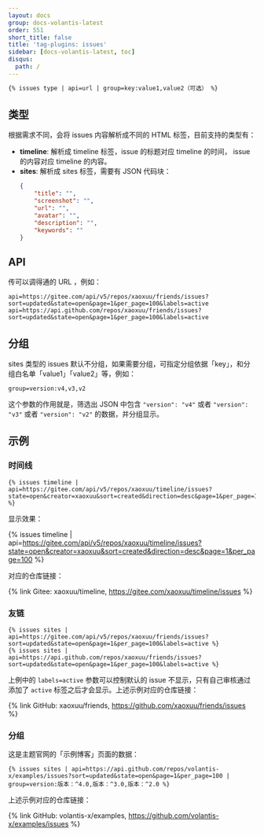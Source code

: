 ```yaml
---
layout: docs
group: docs-volantis-latest
order: 551
short_title: false
title: 'tag-plugins: issues'
sidebar: [docs-volantis-latest, toc]
disqus:
  path: /
---
```


```md 最后更新于 <u>4.0</u> 版本
{% issues type | api=url | group=key:value1,value2（可选） %}
```

## 类型

根据需求不同，会将 issues 内容解析成不同的 HTML 标签，目前支持的类型有：

- **timeline**: 解析成 timeline 标签，issue 的标题对应 timeline 的时间， issue 的内容对应 timeline 的内容。
- **sites**: 解析成 sites 标签，需要有 JSON 代码块：
  ```json
  {
      "title": "",
      "screenshot": "",
      "url": "",
      "avatar": "",
      "description": "",
      "keywords": ""
  }
  ```

## API

传可以调得通的 URL ，例如：
```
api=https://gitee.com/api/v5/repos/xaoxuu/friends/issues?sort=updated&state=open&page=1&per_page=100&labels=active
api=https://api.github.com/repos/xaoxuu/friends/issues?sort=updated&state=open&page=1&per_page=100&labels=active
```

## 分组

sites 类型的 issues 默认不分组，如果需要分组，可指定分组依据「key」，和分组白名单「value1」「value2」等，例如：

```
group=version:v4,v3,v2
```

这个参数的作用就是，筛选出 JSON 中包含 `"version": "v4"` 或者 `"version": "v3"` 或者 `"version": "v2"` 的数据，并分组显示。


## 示例

### 时间线

```
{% issues timeline | api=https://gitee.com/api/v5/repos/xaoxuu/timeline/issues?state=open&creator=xaoxuu&sort=created&direction=desc&page=1&per_page=100 %}
```

显示效果：

{% issues timeline | api=https://gitee.com/api/v5/repos/xaoxuu/timeline/issues?state=open&creator=xaoxuu&sort=created&direction=desc&page=1&per_page=100 %}

对应的仓库链接：

{% link Gitee: xaoxuu/timeline, https://gitee.com/xaoxuu/timeline/issues %}


### 友链

```
{% issues sites | api=https://gitee.com/api/v5/repos/xaoxuu/friends/issues?sort=updated&state=open&page=1&per_page=100&labels=active %}
{% issues sites | api=https://api.github.com/repos/xaoxuu/friends/issues?sort=updated&state=open&page=1&per_page=100&labels=active %}
```

上例中的 `labels=active` 参数可以控制默认的 issue 不显示，只有自己审核通过添加了 `active` 标签之后才会显示。上述示例对应的仓库链接：

{% link GitHub: xaoxuu/friends, https://github.com/xaoxuu/friends/issues %}

### 分组

这是主题官网的「示例博客」页面的数据：

```
{% issues sites | api=https://api.github.com/repos/volantis-x/examples/issues?sort=updated&state=open&page=1&per_page=100 | group=version:版本：^4.0,版本：^3.0,版本：^2.0 %}
```

上述示例对应的仓库链接：

{% link GitHub: volantis-x/examples, https://github.com/volantis-x/examples/issues %}
